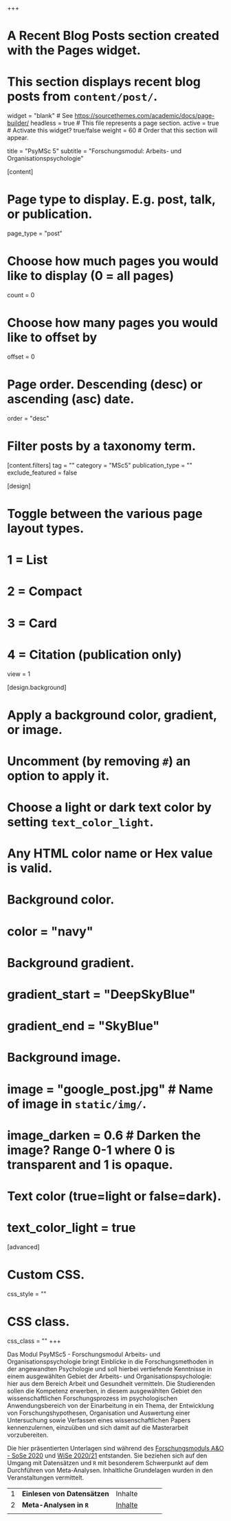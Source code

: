 +++
# A Recent Blog Posts section created with the Pages widget.
# This section displays recent blog posts from `content/post/`.

widget = "blank"  # See https://sourcethemes.com/academic/docs/page-builder/
headless = true  # This file represents a page section.
active = true  # Activate this widget? true/false
weight = 60  # Order that this section will appear.

title = "PsyMSc 5"
subtitle = "Forschungsmodul: Arbeits- und Organisationspsychologie"

[content]
  # Page type to display. E.g. post, talk, or publication.
  page_type = "post"

  # Choose how much pages you would like to display (0 = all pages)
  count = 0

  # Choose how many pages you would like to offset by
  offset = 0

  # Page order. Descending (desc) or ascending (asc) date.
  order = "desc"

  # Filter posts by a taxonomy term.
  [content.filters]
    tag = ""
    category = "MSc5"
    publication_type = ""
    exclude_featured = false

[design]
  # Toggle between the various page layout types.
  #   1 = List
  #   2 = Compact
  #   3 = Card
  #   4 = Citation (publication only)
  view = 1

[design.background]
  # Apply a background color, gradient, or image.
  #   Uncomment (by removing `#`) an option to apply it.
  #   Choose a light or dark text color by setting `text_color_light`.
  #   Any HTML color name or Hex value is valid.

  # Background color.
  # color = "navy"

  # Background gradient.
  # gradient_start = "DeepSkyBlue"
  # gradient_end = "SkyBlue"

  # Background image.
  # image = "google_post.jpg"  # Name of image in `static/img/`.
  # image_darken = 0.6  # Darken the image? Range 0-1 where 0 is transparent and 1 is opaque.

  # Text color (true=light or false=dark).
  # text_color_light = true  

[advanced]
 # Custom CSS.
 css_style = ""

 # CSS class.
 css_class = ""
+++

<a id="PsyMSc5_AO"></a>
Das Modul PsyMSc5 - Forschungsmodul Arbeits- und Organisationspsychologie bringt Einblicke in die Forschungsmethoden in der angewandten Psychologie und soll hierbei vertiefende Kenntnisse in einem ausgewählten Gebiet der Arbeits- und Organisationspsychologie: hier aus dem Bereich Arbeit und Gesundheit vermitteln. Die Studierenden sollen die Kompetenz erwerben, in diesem ausgewählten Gebiet den wissenschaftlichen Forschungsprozess im psychologischen Anwendungsbereich von der Einarbeitung in ein Thema, der Entwicklung von Forschungshypothesen, Organisation und Auswertung einer Untersuchung sowie Verfassen eines wissenschaftlichen Papers kennenzulernen, einzuüben und sich damit auf die Masterarbeit vorzubereiten.

Die hier präsentierten Unterlagen sind während des [Forschungsmoduls A&O - SoSe 2020](https://qis.server.uni-frankfurt.de/qisserver/rds?state=verpublish&status=init&vmfile=no&publishid=289653&moduleCall=webInfo&publishConfFile=webInfo&publishSubDir=veranstaltung) und [WiSe 2020/21](https://qis.server.uni-frankfurt.de/qisserver/rds?state=verpublish&status=init&vmfile=no&publishid=302549&moduleCall=webInfo&publishConfFile=webInfo&publishSubDir=veranstaltung) entstanden. Sie beziehen sich auf den Umgang mit Datensätzen und `R` mit besonderem Schwerpunkt auf dem Durchführen von Meta-Analysen. Inhaltliche Grundelagen wurden in den Veranstaltungen vermittelt.

|  |  |  |  | | |
| --- | --- | --- | --- | --- | --- |
| 1 | **Einlesen von Datensätzen** | Inhalte  |
| 2 | **Meta-Analysen in `R`** | [Inhalte](/post/meta-analysen-in-r)  |
|  |  |  |  | | |



